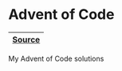 [aoc source]: https://github.com/RascalTwo/AdventOfCode

# Advent of Code

| [Source][aoc source] |
| - |

My Advent of Code solutions
